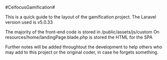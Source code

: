 #CelfocusGamification#

This is a quick guide to the layout of the gamification project.
The Laravel version used is v5.0.33

The majority of the front-end code is stored in /public/assets/js/custom
On resources/home/landingPage.blade.php is stored the HTML for the SPA

Further notes will be added throughtout the development to help others who may add to this project or the original coder, in case he forgets something.